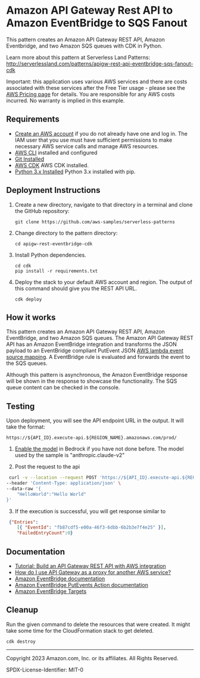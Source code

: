# Amazon API Gateway Rest API to Amazon EventBridge to SQS Fanout

This pattern creates an Amazon API Gateway REST API, Amazon Eventbridge, and two Amazon SQS queues with CDK in Python.

Learn more about this pattern at Serverless Land Patterns: http://serverlessland.com/patterns/apigw-rest-api-eventbridge-sqs-fanout-cdk

Important: this application uses various AWS services and there are costs associated with these services after the Free Tier usage - please see the [AWS Pricing page](https://aws.amazon.com/pricing/) for details. You are responsible for any AWS costs incurred. No warranty is implied in this example.

## Requirements

* [Create an AWS account](https://portal.aws.amazon.com/gp/aws/developer/registration/index.html) if you do not already have one and log in. The IAM user that you use must have sufficient permissions to make necessary AWS service calls and manage AWS resources.
* [AWS CLI](https://docs.aws.amazon.com/cli/latest/userguide/install-cliv2.html) installed and configured
* [Git Installed](https://git-scm.com/book/en/v2/Getting-Started-Installing-Git)
* [AWS CDK](https://docs.aws.amazon.com/cdk/v2/guide/getting_started.html) AWS CDK installed.
* [Python 3.x Installed](https://www.python.org/) Python 3.x installed with pip.

## Deployment Instructions

1. Create a new directory, navigate to that directory in a terminal and clone the GitHub repository:
    ``` 
    git clone https://github.com/aws-samples/serverless-patterns
    ```
1. Change directory to the pattern directory:
    ```
    cd apigw-rest-eventbridge-cdk
    ```
1. Install Python dependencies.
    ```
    cd cdk
	pip install -r requirements.txt
    ```
1. Deploy the stack to your default AWS account and region. The output of this command should give you the REST API URL.
    ```
    cdk deploy
    ```

## How it works

This pattern creates an Amazon API Gateway REST API, Amazon EventBridge, and two Amazon SQS queues. The Amazon API Gateway REST API has an Amazon EventBridge integration and transforms the JSON payload to an EventBridge compliant PutEvent JSON [AWS lambda event source mapping](https://docs.aws.amazon.com/lambda/latest/dg/with-sqs.html). A EventBridge rule is evaluated and forwards the event to the SQS queues. 

Although this pattern is asynchronous, the Amazon EventBridge response will be shown in the response to showcase the functionality. The SQS queue content can be checked in the console.

## Testing

Upon deployment, you will see the API endpoint URL in the output. It will take the format:

`https://${API_ID}.execute-api.${REGION_NAME}.amazonaws.com/prod/`

1. [Enable the model](https://docs.aws.amazon.com/bedrock/latest/userguide/model-access.html#manage-model-access) in Bedrock if you have not done before. The model used by the sample is "anthropic.claude-v2"

2. Post the request to the api
```bash
 curl -v --location --request POST 'https://${API_ID}.execute-api.${REGION_NAME}.amazonaws.com/prod/' \
--header 'Content-Type: application/json' \
--data-raw '{
    "HelloWorld":"Hello World"
}'
```

3. If the execution is successful, you will get response similar to
```json
 {"Entries":
    [{ "EventId": "fb87cdf5-e00a-46f3-6dbb-6b2b3e7f4e25" }],
    "FailedEntryCount":0}
```

## Documentation
- [Tutorial: Build an API Gateway REST API with AWS integration](https://docs.aws.amazon.com/apigateway/latest/developerguide/getting-started-aws-proxy.html)
- [How do I use API Gateway as a proxy for another AWS service?](https://aws.amazon.com/premiumsupport/knowledge-center/api-gateway-proxy-integrate-service/)
- [Amazon EventBridge documentation](https://docs.aws.amazon.com/eventbridge/latest/userguide/eb-what-is.html)
- [Amazon EventBridge PutEvents Action documentation](https://docs.aws.amazon.com/eventbridge/latest/APIReference/API_PutEvents.html)
- [Amazon EventBridge Targets](https://docs.aws.amazon.com/eventbridge/latest/userguide/eb-targets.html)

## Cleanup
 
Run the given command to delete the resources that were created. It might take some time for the CloudFormation stack to get deleted.
```
cdk destroy
```

----
Copyright 2023 Amazon.com, Inc. or its affiliates. All Rights Reserved.

SPDX-License-Identifier: MIT-0